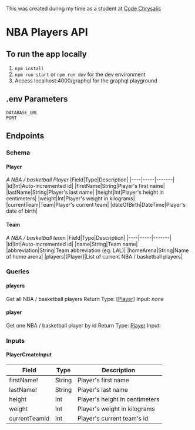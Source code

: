 This was created during my time as a student at [Code Chrysalis](https://www.codechrysalis.io/)

# NBA Players API

## To run the app locally

1. `npm install`
2. `npm run start` or `npm run dev` for the dev environment
3. Access localhost:4000/graphql for the graphql playground

## .env Parameters

```
DATABASE_URL
PORT
```

## Endpoints

### Schema

#### Player

_A NBA / basketball Player_
|Field|Type|Description|
|----|-----|-------|
|id|Int|Auto-incremented id|
|firstName|String|Player's first name|
|lastName|String|Player's last name|
|height|Int|Player's height in centimeters|
|weight|Int|Player's weight in kilograms|
|currentTeam|Team|Player's current team|
|dateOfBirth|DateTime|Player's date of birth|

#### Team

_A NBA / basketball team_
|Field|Type|Description|
|----|-----|-------|
|id|Int|Auto-incremented id|
|name|String|Team name|
|abbreviation|String|Team abbreviation (eg: LAL)|
|homeArena|String|Name of home arena|
|players|[Player]|List of current NBA / basketball players|

### Queries

#### players

Get all NBA / basketball players
Return Type: [[Player]](https://github.com/kome12/nba-players#player)
Input: _none_

#### player

Get one NBA / basketball player by id
Return Type: [Player](https://github.com/kome12/nba-players#player)
Input:

### Inputs

#### PlayerCreateInput

| Field         | Type   | Description                    |
| ------------- | ------ | ------------------------------ |
| firstName!    | String | Player's first name            |
| lastName!     | String | Player's last name             |
| height        | Int    | Player's height in centimeters |
| weight        | Int    | Player's weight in kilograms   |
| currentTeamId | Int    | Player's current team's id     |
